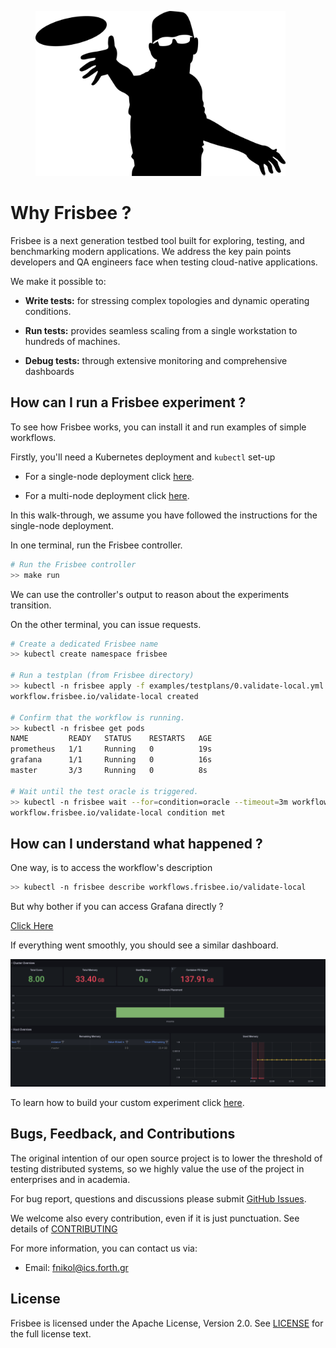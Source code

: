 <figure><img src="/docs/images/logo.jpg" width="400"></figure>

# Why Frisbee ?

Frisbee is a next generation testbed tool built for exploring, testing, and benchmarking modern applications. We address
the key pain points developers and QA engineers face when testing cloud-native applications.

We make it possible to:

* **Write tests:**  for stressing complex topologies and dynamic operating conditions.

* **Run tests:**  provides seamless scaling from a single workstation to hundreds of machines.

* **Debug tests:**  through extensive monitoring and comprehensive dashboards





## How can I run a Frisbee experiment ?

To see how Frisbee works, you can install it and run examples of simple workflows. 

Firstly, you'll need a Kubernetes deployment and `kubectl` set-up

* For a single-node deployment click [here](docs/singlenode-deployment.md).

* For a multi-node deployment click [here](docs/cluster-deployment.md).
  


In this walk-through, we assume you have followed the instructions for the single-node deployment.



In one terminal, run the Frisbee controller.

```bash
# Run the Frisbee controller
>> make run
```

We can use the controller's output to reason about the experiments transition. 



On the other terminal, you can issue requests.

```bash
# Create a dedicated Frisbee name
>> kubectl create namespace frisbee

# Run a testplan (from Frisbee directory)
>> kubectl -n frisbee apply -f examples/testplans/0.validate-local.yml
workflow.frisbee.io/validate-local created

# Confirm that the workflow is running.
>> kubectl -n frisbee get pods
NAME         READY   STATUS    RESTARTS   AGE
prometheus   1/1     Running   0          19s
grafana      1/1     Running   0          16s
master       3/3     Running   0          8s

# Wait until the test oracle is triggered.
>> kubectl -n frisbee wait --for=condition=oracle --timeout=3m workflows.frisbee.io/validate-local
workflow.frisbee.io/validate-local condition met
```



## How can I understand what happened ?



One way, is to access the workflow's description

```bash
>> kubectl -n frisbee describe workflows.frisbee.io/validate-local
```



But why bother if you can access Grafana directly ? 

[Click Here](http://grafana.localhost/d/R5y4AE8Mz/kubernetes-cluster-monitoring-via-prometheus?orgId=1&amp;from=now-15m&amp;to=now)



If everything went smoothly, you should see a similar dashboard.



![image-20211008220616364](docs/images/dashboard.png)





To learn how to build your custom experiment click [here](docs/cluster-deployment.md).







## Bugs, Feedback, and Contributions

The original intention of our open source project is to lower the threshold of testing distributed systems, so we highly
value the use of the project in enterprises and in academia.

For bug report, questions and discussions please
submit [GitHub Issues](https://github.com/CARV-ICS-FORTH/frisbee/issues).

We welcome also every contribution, even if it is just punctuation. See details of [CONTRIBUTING](docs/CONTRIBUTING.md)

For more information, you can contact us via:

* Email: fnikol@ics.forth.gr

## License

Frisbee is licensed under the Apache License, Version 2.0. See [LICENSE](http://www.apache.org/licenses/LICENSE-2.0) for
the full license text.

